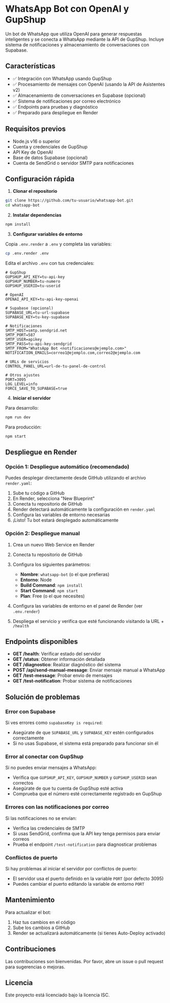 # WhatsApp Bot con OpenAI y GupShup

Un bot de WhatsApp que utiliza OpenAI para generar respuestas inteligentes y se conecta a WhatsApp mediante la API de GupShup. Incluye sistema de notificaciones y almacenamiento de conversaciones con Supabase.

## Características

- ✅ Integración con WhatsApp usando GupShup
- ✅ Procesamiento de mensajes con OpenAI (usando la API de Asistentes v2)
- ✅ Almacenamiento de conversaciones en Supabase (opcional)
- ✅ Sistema de notificaciones por correo electrónico
- ✅ Endpoints para pruebas y diagnóstico
- ✅ Preparado para despliegue en Render

## Requisitos previos

- Node.js v16 o superior
- Cuenta y credenciales de GupShup
- API Key de OpenAI
- Base de datos Supabase (opcional)
- Cuenta de SendGrid o servidor SMTP para notificaciones

## Configuración rápida

1. **Clonar el repositorio**

```bash
git clone https://github.com/tu-usuario/whatsapp-bot.git
cd whatsapp-bot
```

2. **Instalar dependencias**

```bash
npm install
```

3. **Configurar variables de entorno**

Copia `.env.render` a `.env` y completa las variables:

```bash
cp .env.render .env
```

Edita el archivo `.env` con tus credenciales:

```
# GupShup
GUPSHUP_API_KEY=tu-api-key
GUPSHUP_NUMBER=tu-numero
GUPSHUP_USERID=tu-userid

# OpenAI
OPENAI_API_KEY=tu-api-key-openai

# Supabase (opcional)
SUPABASE_URL=tu-url-supabase
SUPABASE_KEY=tu-key-supabase

# Notificaciones
SMTP_HOST=smtp.sendgrid.net
SMTP_PORT=587
SMTP_USER=apikey
SMTP_PASS=tu-api-key-sendgrid
SMTP_FROM="WhatsApp Bot <notificaciones@ejemplo.com>"
NOTIFICATION_EMAILS=correo1@ejemplo.com,correo2@ejemplo.com

# URLs de servicios
CONTROL_PANEL_URL=url-de-tu-panel-de-control

# Otros ajustes
PORT=3095
LOG_LEVEL=info
FORCE_SAVE_TO_SUPABASE=true
```

4. **Iniciar el servidor**

Para desarrollo:
```bash
npm run dev
```

Para producción:
```bash
npm start
```

## Despliegue en Render

### Opción 1: Despliegue automático (recomendado)

Puedes desplegar directamente desde GitHub utilizando el archivo `render.yaml`:

1. Sube tu código a GitHub
2. En Render, selecciona "New Blueprint"
3. Conecta tu repositorio de GitHub
4. Render detectará automáticamente la configuración en `render.yaml`
5. Configura las variables de entorno necesarias
6. ¡Listo! Tu bot estará desplegado automáticamente

### Opción 2: Despliegue manual

1. Crea un nuevo Web Service en Render
2. Conecta tu repositorio de GitHub
3. Configura los siguientes parámetros:
   - **Nombre**: `whatsapp-bot` (o el que prefieras)
   - **Entorno**: Node
   - **Build Command**: `npm install`
   - **Start Command**: `npm start`
   - **Plan**: Free (o el que necesites)

4. Configura las variables de entorno en el panel de Render (ver `.env.render`)

5. Despliega el servicio y verifica que esté funcionando visitando la URL + `/health`

## Endpoints disponibles

- **GET /health**: Verificar estado del servidor
- **GET /status**: Obtener información detallada
- **GET /diagnostico**: Realizar diagnóstico del sistema
- **POST /api/send-manual-message**: Enviar mensaje manual a WhatsApp
- **GET /test-message**: Probar envío de mensajes
- **GET /test-notification**: Probar sistema de notificaciones

## Solución de problemas

### Error con Supabase

Si ves errores como `supabaseKey is required`:
- Asegúrate de que `SUPABASE_URL` y `SUPABASE_KEY` estén configurados correctamente
- Si no usas Supabase, el sistema está preparado para funcionar sin él

### Error al conectar con GupShup

Si no puedes enviar mensajes a WhatsApp:
- Verifica que `GUPSHUP_API_KEY`, `GUPSHUP_NUMBER` y `GUPSHUP_USERID` sean correctos
- Asegúrate de que tu cuenta de GupShup esté activa
- Comprueba que el número esté correctamente registrado en GupShup

### Errores con las notificaciones por correo

Si las notificaciones no se envían:
- Verifica las credenciales de SMTP
- Si usas SendGrid, confirma que la API key tenga permisos para enviar correos
- Prueba el endpoint `/test-notification` para diagnosticar problemas

### Conflictos de puerto

Si hay problemas al iniciar el servidor por conflictos de puerto:
- El servidor usa el puerto definido en la variable `PORT` (por defecto 3095)
- Puedes cambiar el puerto editando la variable de entorno `PORT`

## Mantenimiento

Para actualizar el bot:
1. Haz tus cambios en el código
2. Sube los cambios a GitHub
3. Render se actualizará automáticamente (si tienes Auto-Deploy activado)

## Contribuciones

Las contribuciones son bienvenidas. Por favor, abre un issue o pull request para sugerencias o mejoras.

## Licencia

Este proyecto está licenciado bajo la licencia ISC.
